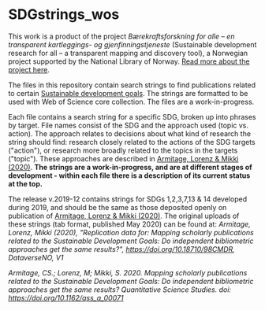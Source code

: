 # SDGstrings_wos

This work is a product of the project *Bærekraftsforskning for alle – en transparent kartleggings- og gjenfinningstjeneste* (Sustainable development research for all – a transparent mapping and discovery tool), a Norwegian project supported by the National Library of Norway. [Read more about the project here](https://www.uib.no/en/ub/148804/sustainable-development-research-all-%E2%80%93-transparent-mapping-and-discovery-tool).

The files in this repository contain search strings to find publications related to certain [Sustainable development goals](https://sdgs.un.org/goals). The strings are formatted to be used with Web of Science core collection. The files are a work-in-progress.

Each file contains a search string for a specific SDG, broken up into phrases by target. File names consist of the SDG and the approach used (topic vs. action). The approach relates to decisions about what kind of research the string should find: research closely related to the actions of the SDG targets ("action"), or research more broadly related to the topics in the targets ("topic"). These approaches are described in [Armitage, Lorenz & Mikki (2020)](https://doi.org/10.1162/qss_a_00071). **The strings are a work-in-progress, and are at different stages of development - within each file there is a description of its current status at the top.** 

The release v.2019-12 contains strings for SDGs 1,2,3,7,13 & 14 developed during 2019, and should be the same as those deposited openly on publication of [Armitage, Lorenz & Mikki (2020)](https://doi.org/10.1162/qss_a_00071). The original uploads of these strings (tab format, published May 2020) can be found at: *Armitage, Lorenz, Mikki (2020), "Replication data for: Mapping scholarly publications related to the Sustainable Development Goals: Do independent bibliometric approaches get the same results?", https://doi.org/10.18710/98CMDR, DataverseNO, V1*

*Armitage, CS.; Lorenz, M; Mikki, S. 2020. Mapping scholarly publications related to the Sustainable Development Goals: Do independent bibliometric approaches get the same results? Quantitative Science Studies. doi: https://doi.org/10.1162/qss_a_00071*
